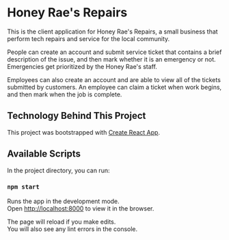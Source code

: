 # Honey Rae's Repairs

This is the client application for Honey Rae's Repairs, a small business that perform tech repairs and service for the local community.

People can create an account and submit service ticket that contains a brief description of the issue, and then mark whether it is an emergency or not. Emergencies get prioritized by the Honey Rae's staff.

Employees can also create an account and are able to view all of the tickets submitted by customers. An employee can claim a ticket when work begins, and then mark when the job is complete.

## Technology Behind This Project

This project was bootstrapped with [Create React App](https://github.com/facebook/create-react-app).

## Available Scripts

In the project directory, you can run:

### `npm start`

Runs the app in the development mode.\
Open [http://localhost:8000](http://localhost:8000) to view it in the browser.

The page will reload if you make edits.\
You will also see any lint errors in the console.

